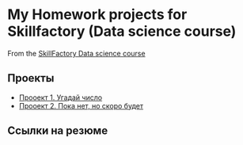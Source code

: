 # Мy Homework projects for Skillfactory (Data science course)
From the [SkillFactory Data science course](https://apps.skillfactory.ru/)

## Проекты

* [Прооект 1. Угадай число](https://github.com/Zzurr/SFDS-HW/tree/main/FIND_RANDOM_NUMBER)
* [Прооект 2. Пока нет, но скоро будет]()

## Ссылки на резюме
